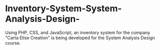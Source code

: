 # Inventory-System-System-Analysis-Design-

Using PHP, CSS, and JavaScript, an inventory system for the company "Carta Elise Creation" is being developed for the System Analysis Design course.
